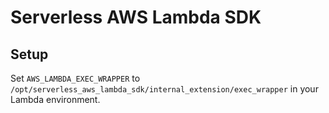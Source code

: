 # Serverless AWS Lambda SDK

## Setup

Set `AWS_LAMBDA_EXEC_WRAPPER` to `/opt/serverless_aws_lambda_sdk/internal_extension/exec_wrapper` in your Lambda environment.
